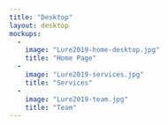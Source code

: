 ```yaml
---
title: "Desktop"
layout: desktop
mockups:
  -
    image: "Lure2019-home-desktop.jpg"
    title: "Home Page"
  -
    image: "Lure2019-services.jpg"
    title: "Services"
  -
    image: "Lure2019-team.jpg"
    title: "Team"
---
```

